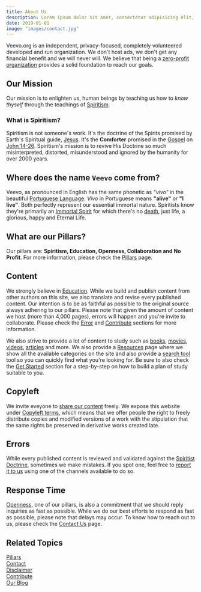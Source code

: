 ```yaml
---
title: About Us
description: Lorem ipsum dolor sit amet, consectetur adipisicing elit, sed do eiusmod tempor incididunt ut labore et dolore magna aliqua.  In vestibulum massa quis arcu lobortis tempus. Nam pretium arcu in odio vulputate luctus.
date: 2019-01-01
image: "images/contact.jpg"
---
```


Veevo.org is an independent, privacy-focused, completely volunteered developed and run organization. We don't host ads, we don't get any financial benefit and we will never will.
We believe that being a [zero-profit organization](/help/pillars/#no-profit) provides a solid foundation to reach our goals.

## Our Mission
Our mission is to enlighten us, human beings by teaching us how to _know thyself_ through the teachings of [Spiritism](/spiritism).

### What is Spiritism?
Spiritism is not someone's work. It's the doctrine of the Spirits promised by Earth's Spiritual guide, [Jesus](/about/jesus). It's the **Comforter** promised in the [Gospel](/gospel) on [John 14-26](/gospel/john/14-26). Spiritism's mission is to revive His Doctrine so much misinterpreted, distorted, misunderstood and ignored by the humanity for over 2000 years.


## Where does the name `Veevo` come from?
Veevo, as pronounced in English has the same phonetic as *"vivo"* in the beautiful [Portuguese Language](https://en.wikipedia.org/wiki/Portuguese_language). *Vivo* in Portuguese means **"alive"** or **"I live"**.  Both perfectly represent our essential immortal nature. Spiritists know they're primarily an [Immortal Spirit](/about/immortal-spirit) for which there's no [death](/about/death), just life, a glorious, happy and Eternal Life.

## What are our Pillars?
Our pillars are: **Spiritism, Education, Openness, Collaboration and No Profit**. For more information, please check the [Pillars](/help/pillars) page.

## Content
We strongly believe in [Education](/pillars/education). While we build and publish content from other authors on this site, we also translate and revise every published content. Our intention is to be as faithful as possible to the original source always adhering to our pillars. Please note that given the amount of content we host (more than 4,000 pages), errors will happen and you're invite to collaborate. Please check the [Error](#errors) and [Contribute](/contribute) sections for more information.

We also strive to provide a lot of content to study such as [books](/books), [movies](/movies), [videos](/videos), [articles](/articles) and more. We also provide a [Resources](/resources) page where we show all the available categories on the site and also provide a  [search tool](/search) tool so you can quickly find what you're looking for. Be sure to also check the [Get Started](/get-started) section for a step-by-step on how to build a plan of study suitable to you.

## Copyleft
We invite eveyone to [share our content](/contribute/share) freely. We expose this website under [Copyleft terms](https://en.wikipedia.org/wiki/Copyleft), which means that we offer people the right to freely distribute copies and modified versions of a work with the stipulation that the same rights be preserved in derivative works created late.

## Errors
While every published content is reviewed and validated against the [Spiritist Doctrine](/spiritism), sometimes we make mistakes. If you spot one, feel free to [report it to us](/contribute/report-error) using one of the channels available to do so.

## Response Time
[Openness](/help/pillars/#openness), one of our pillars, is also a commitment that we should reply inquiries as fast as possible. While we do our best efforts to respond as fast as possible, please note that delays may occur. To know how to reach out to us, please check the [Contact Us](/help/contact-us) page.

## Related Topics
[Pillars](/help/pillars)  
[Contact](/help/contact-us)  
[Disclaimer](/help/disclaimer)  
[Contribute](/contribute)  
[Our Blog](//blog.veevo.org)


